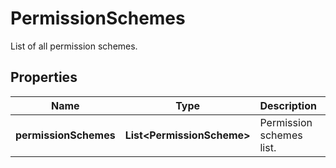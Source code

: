 

# PermissionSchemes

List of all permission schemes.
## Properties

Name | Type | Description | Notes
------------ | ------------- | ------------- | -------------
**permissionSchemes** | **List&lt;PermissionScheme&gt;** | Permission schemes list. |  [optional] [readonly]



